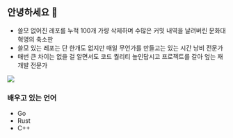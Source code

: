 ## 안녕하세요 👋

- 쓸모 없어진 레포를 누적 100개 가량 삭제하며 수많은 커밋 내역을 날려버린 문화대혁명의 축소판
- 쓸모 있는 레포는 단 한개도 없지만 매일 무언가를 만들고는 있는 시간 낭비 전문가
- 매번 큰 차이는 없을 걸 알면서도 코드 퀄리티 높인답시고 프로젝트를 갈아 엎는 재개발 전문가

![](https://hits.seeyoufarm.com/api/count/incr/badge.svg?url=https%3A%2F%2Fgithub.com%2Fthoratica&count_bg=%2379C83D&title_bg=%23555555&icon=github.svg&icon_color=%23E7E7E7&title=visits&edge_flat=true) 

### 배우고 있는 언어
- Go
- Rust
- C++
